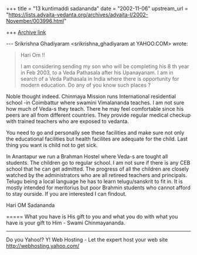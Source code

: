 +++
title = "13 kuntimaddi sadananda"
date = "2002-11-06"
upstream_url = "https://lists.advaita-vedanta.org/archives/advaita-l/2002-November/003996.html"

+++
[Archive link](https://lists.advaita-vedanta.org/archives/advaita-l/2002-November/003996.html)

--- Srikrishna Ghadiyaram <srikrishna_ghadiyaram at YAHOO.COM> wrote:
> Hari Om !!
>
> I am considering sending my son who will be completing his 8 th
> year in Feb
> 2003, to a Veda Pathasala after his Upanayanam. I am in search of a
> Veda
> Pathasala in India where there is opportunity for modern education.
> Do any
> of you know such places ?


Noble thought indeed.  Chinmaya Mission runs International
residential school -in Coimbattur where swamini Vimalananda teaches.
I am not sure how much of Veda-s they teach. There he may feel
comfortable since his peers are all from different countries. They
provide regular medical checkup with trained teachers who are exposed
to vedanta.

You need to go and personally see these facilities and make sure not
only the educational facilities but health facilites are adequate for
the child. Last thing you want is child not to get sick.

In Anantapur we run a Brahman Hostel where Veda-s are tought all
students.  The children go to regular school. I am not sure if there
is any CEB school that he can get admitted. The progress of all the
children are closely watched by the administrators who are all
retireed teachers and principals.  Telugu being a local language he
has to learn telugu/sanskrit to fit in. It is mostly intended for
meritorius but poor Brahmin students who cannot afford to stay
ourside. If you are interested I can findout.

Hari OM
Sadananda


=====
What you have is His gift to you and what you do with what you have is your gift to Him - Swami Chinmayananda.

__________________________________________________
Do you Yahoo!?
Y! Web Hosting - Let the expert host your web site
http://webhosting.yahoo.com/

